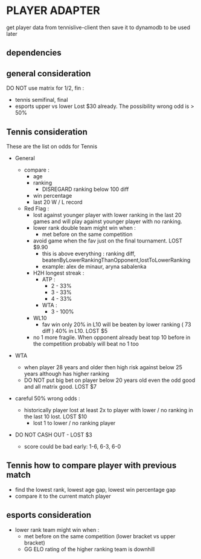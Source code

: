 # PLAYER ADAPTER

get player data from tennislive-client then save it to dynamodb to be used later

## dependencies

## general consideration

DO NOT use matrix for 1/2, fin :
  - tennis semifinal, final
  - esports upper vs lower
Lost $30 already. The possibility wrong odd is > 50%


## Tennis consideration

These are the list on odds for Tennis
- General
  - compare :
    - age
    - ranking
        - DISREGARD ranking below 100 diff
    - win percentage
    - last 20 W / L record
  - Red Flag :
    -  lost against younger player with lower ranking in the last 20 games and will play against younger player with no ranking.
    - lower rank double team might win when :
      - met before on the same competition
    - avoid game when the fav just on the final tournament. LOST $9.90
        - this is above everything : ranking diff, beatenByLowerRankingThanOpponent,lostToLowerRanking
        - example: alex de minaur, aryna sabalenka
    - H2H longest streak :
      - ATP :
        - 2 - 33%
        - 3 - 33%
        - 4 - 33%
      - WTA :
        - 3 - 100%
    - WL10
      - fav win only 20% in L10 will be beaten by lower ranking ( 73 diff ) 40% in L10. LOST $5
    - no 1 more fragile. When opponent already beat top 10 before in the competition probably will beat no 1 too


- WTA
  - when player 28 years and older then high risk against below 25 years although has higher ranking
  - DO NOT put big bet on player below 20 years old even the odd good and all matrix good. LOST $7

- careful 50% wrong odds :
  - historically player lost at least 2x to player with lower / no ranking in the last 10 lost. LOST $10
    - lost 1 to lower / no ranking player

- DO NOT CASH OUT - LOST $3
  - score could be bad early: 1-6, 6-3, 6-0

## Tennis how to compare player with previous match

- find the lowest rank, lowest age gap, lowest win percentage gap
- compare it to the current match player

## esports consideration

- lower rank team might win when :
  - met before on the same competition (lower bracket vs upper bracket)
  - GG ELO rating of the higher ranking team is downhill
